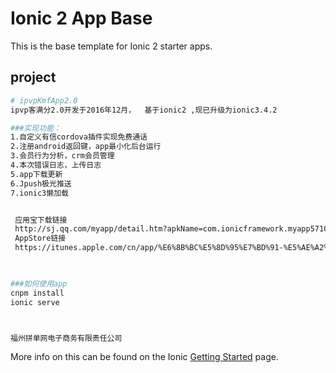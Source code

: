 Ionic 2 App Base
=====================

This is the base template for Ionic 2 starter apps.

##  project

```bash
# ipvpKmfApp2.0
ipvp客满分2.0开发于2016年12月，  基于ionic2 ,现已升级为ionic3.4.2

###实现功能：    
1.自定义有信cordova插件实现免费通话   
2.注册android返回键，app最小化后台运行   
3.会员行为分析，crm会员管理   
4.本次错误日志，上传日志   
5.app下载更新   
6.Jpush极光推送   
7.ionic3懒加载   


 应用宝下载链接    
 http://sj.qq.com/myapp/detail.htm?apkName=com.ionicframework.myapp571074     
 AppStore链接     
 https://itunes.apple.com/cn/app/%E6%8B%BC%E5%8D%95%E7%BD%91-%E5%AE%A2%E6%BB%A1%E5%88%86/id1138683564?l=en&mt=8   
 


###如何使用app    
cnpm install   
ionic serve  



福州拼单网电子商务有限责任公司

```

More info on this can be found on the Ionic [Getting Started](http://ionicframework.com/docs/v2/getting-started/) page.
